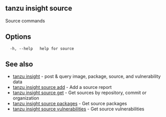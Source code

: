 ## tanzu insight source

Source commands

## <a id='options'></a>Options

```console
  -h, --help   help for source
```

## <a id='see-also'></a>See also

* [tanzu insight](tanzu_insight.hbs.md)	 - post & query image, package, source, and vulnerability data
* [tanzu insight source add](tanzu_insight_source_add.hbs.md)	 - Add a source report
* [tanzu insight source get](tanzu_insight_source_get.hbs.md)	 - Get sources by repository, commit or organization
* [tanzu insight source packages](tanzu_insight_source_packages.hbs.md)	 - Get source packages
* [tanzu insight source vulnerabilities](tanzu_insight_source_vulnerabilities.hbs.md)	 - Get source vulnerabilities

